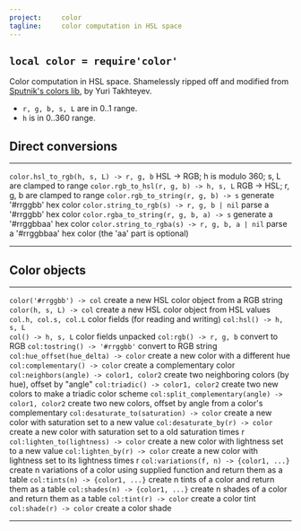 ```yaml
---
project:     color
tagline:     color computation in HSL space
---
```


## `local color = require'color'`

Color computation in HSL space. Shamelessly ripped off and modified from [Sputnik's colors lib][colors lib], by Yuri Takhteyev.

  * `r, g, b, s, L` are in 0..1 range.
  * `h` is in 0..360 range.


## Direct conversions

---------------------------------------------------- ------------------------------------------------
`color.hsl_to_rgb(h, s, L) -> r, g, b`               HSL -> RGB; h is modulo 360; s, L are clamped to range
`color.rgb_to_hsl(r, g, b) -> h, s, L`               RGB -> HSL; r, g, b are clamped to range
`color.rgb_to_string(r, g, b) -> s`                  generate '#rrggbb' hex color
`color.string_to_rgb(s) -> r, g, b | nil`            parse a '#rrggbb' hex color
`color.rgba_to_string(r, g, b, a) -> s`              generate a '#rrggbbaa' hex color
`color.string_to_rgba(s) -> r, g, b, a | nil`        parse a '#rrggbbaa' hex color (the 'aa' part is optional)
---------------------------------------------------- ------------------------------------------------


## Color objects

---------------------------------------------------- ------------------------------------------------
`color('#rrggbb') -> col`                            create a new HSL color object from a RGB string
`color(h, s, L) -> col`                              create a new HSL color object from HSL values
`col.h, col.s, col.L`                                color fields (for reading and writing)
`col:hsl() -> h, s, L` <br> `col() -> h, s, L`       color fields unpacked
`col:rgb() -> r, g, b`                               convert to RGB
`col:tostring() -> '#rrggbb'`                        convert to RGB string
`col:hue_offset(hue_delta) -> color`                 create a new color with a different hue
`col:complementary() -> color`                       create a complementary color
`col:neighbors(angle) -> color1, color2`             create two neighboring colors (by hue), offset by "angle"
`col:triadic() -> color1, color2`                    create two new colors to make a triadic color scheme
`col:split_complementary(angle) -> color1, color2`   create two new colors, offset by angle from a color's complementary
`col:desaturate_to(saturation) -> color`             create a new color with saturation set to a new value
`col:desaturate_by(r) -> color`                      create a new color with saturation set to a old saturation times r
`col:lighten_to(lightness) -> color`                 create a new color with lightness set to a new value
`col:lighten_by(r) -> color`                         create a new color with lightness set to its lightness times r
`col:variations(f, n) -> {color1, ...}`              create n variations of a color using supplied function and return them as a table
`col:tints(n) -> {color1, ...}`                      create n tints of a color and return them as a table
`col:shades(n) -> {color1, ...}`                     create n shades of a color and return them as a table
`col:tint(r) -> color`                               create a color tint
`col:shade(r) -> color`                              create a color shade
---------------------------------------------------- ------------------------------------------------


[colors lib]:    http://sputnik.freewisdom.org/lib/colors/
